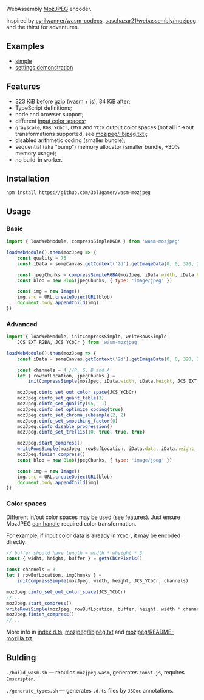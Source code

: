 WebAssembly [MozJPEG](https://github.com/mozilla/mozjpeg) encoder.

Inspired by [cyrilwanner/wasm-codecs](https://github.com/cyrilwanner/wasm-codecs), [saschazar21/webassembly/mozjpeg](https://github.com/saschazar21/webassembly/tree/master/packages/mozjpeg) and the thirst for adventures.


## Examples

* [simple](https://3bl3gamer.github.io/wasm-mozjpeg/examples/simple/)
* [settings demonstration](https://3bl3gamer.github.io/wasm-mozjpeg/examples/settings/)


## Features

* 323 KiB before gzip (wasm + js), 34 KiB after;
* TypeScript definitions;
* node and browser support;
* different [input color spaces](https://github.com/3bl3gamer/wasm-mozjpeg/blob/master/const.js);
* `grayscale`, `RGB`, `YCbCr`, `CMYK` and `YCCK` output color spaces (not all in->out transformations supported, see [mozjpeg/libjpeg.txt](https://github.com/mozilla/mozjpeg/blob/master/libjpeg.txt#L1388-L1391));
* disabled arithmetic coding (smaller bundle);
* sequential (aka "bump") memory allocator (smaller bundle, +30% memory usage);
* no build-in worker.


## Installation

`npm install https://github.com/3bl3gamer/wasm-mozjpeg`


## Usage

### Basic

```js
import { loadWebModule, compressSimpleRGBA } from 'wasm-mozjpeg'

loadWebModule().then(mozJpeg => {
    const quality = 75
    const iData = someCanvas.getContext('2d').getImageData(0, 0, 320, 240)

    const jpegChunks = compressSimpleRGBA(mozJpeg, iData.width, iData.height, quality, iData.data)
    const blob = new Blob(jpegChunks, { type: 'image/jpeg' })

    const img = new Image()
    img.src = URL.createObjectURL(blob)
    document.body.appendChild(img)
})
```

### Advanced

```js
import { loadWebModule, initCompressSimple, writeRowsSimple,
    JCS_EXT_RGBA, JCS_YCbCr } from 'wasm-mozjpeg'

loadWebModule().then(mozJpeg => {
    const iData = someCanvas.getContext('2d').getImageData(0, 0, 320, 240)

    const channels = 4 //R, G, B and A
    let { rowBufLocation, jpegChunks } =
        initCompressSimple(mozJpeg, iData.width, iData.height, JCS_EXT_RGBA, channels)

    mozJpeg.cinfo_set_out_color_space(JCS_YCbCr)
    mozJpeg.cinfo_set_quant_table(3)
    mozJpeg.cinfo_set_quality(95, -1)
    mozJpeg.cinfo_set_optimize_coding(true)
    mozJpeg.cinfo_set_chroma_subsample(2, 2)
    mozJpeg.cinfo_set_smoothing_factor(0)
    mozJpeg.cinfo_disable_progression()
    mozJpeg.cinfo_set_trellis(10, true, true, true)

    mozJpeg.start_compress()
    writeRowsSimple(mozJpeg, rowBufLocation, iData.data, iData.height, iData.width * channels)
    mozJpeg.finish_compress()
    const blob = new Blob(jpegChunks, { type: 'image/jpeg' })

    const img = new Image()
    img.src = URL.createObjectURL(blob)
    document.body.appendChild(img)
})
```

### Color spaces

Different in/out color spaces may be used (see [features](https://github.com/3bl3gamer/wasm-mozjpeg#features)).
Just ensure MozJPEG [can handle](https://github.com/mozilla/mozjpeg/blob/master/libjpeg.txt#L1388-L1391) required color transformation.

For example, if input color data is already in `YCbCr`, it may be encoded directly:

```js
// buffer should have length = width * wheight * 3
const { widht, height, buffer } = getYCbCrPixels()

const channels = 3
let { rowBufLocation, imgChunks } =
    initCompressSimple(mozJpeg, width, height, JCS_YCbCr, channels)

mozJpeg.cinfo_set_out_color_space(JCS_YCbCr)
//...
mozJpeg.start_compress()
writeRowsSimple(mozJpeg, rowBufLocation, buffer, height, width * channels)
mozJpeg.finish_compress()
//...
```

More info in [index.d.ts](https://github.com/3bl3gamer/wasm-mozjpeg/blob/master/index.d.ts), [mozjpeg/libjpeg.txt](https://github.com/mozilla/mozjpeg/blob/master/libjpeg.txt) and [mozjpeg/README-mozilla.txt](https://github.com/mozilla/mozjpeg/blob/master/README-mozilla.txt).


## Bulding

`./build_wasm.sh` — rebuilds `mozjpeg.wasm`, generates `const.js`, requires `Emscripten`.

`./generate_types.sh` — generates `.d.ts` files by `JSDoc` annotations.
